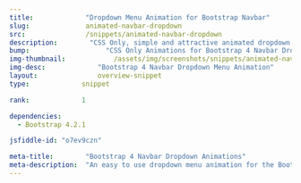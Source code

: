 ```yaml
---
title:             "Dropdown Menu Animation for Bootstrap Navbar"
slug:              animated-navbar-dropdown
src:               /snippets/animated-navbar-dropdown
description:	    "CSS Only, simple and attractive animated dropdown menu for Bootstrap 4 navbars"
bump:			        "CSS Only Animations for Bootstrap 4 Navbar Dropdowns"
img-thumbnail:	    	  /assets/img/screenshots/snippets/animated-navbar-dropdowns.jpg
img-desc:		      "Bootstrap 4 Navbar Dropdown Menu Animation"
layout:		    	  overview-snippet
type:             snippet

rank:             1

dependencies:     
  - Bootstrap 4.2.1

jsfiddle-id: "o7ev9czn"

meta-title:        "Bootstrap 4 Navbar Dropdown Animations"
meta-description:  "An easy to use dropdown menu animation for the Bootstrap 4 navbar component"
---
```

